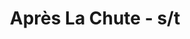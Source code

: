 ---
layout: album
title: Après La Chute - s/t
description: s/t
modified: 2015-01-05
tags: [crust, screamo, darkhardcore, france]
comments: false
share: false
albumid: 3372948596
facebook: //www.facebook.com/pages/Apr%C3%A8s-La-Chute/1443459955891146
bandcamp: //aprslachute.bandcamp.com/releases
myspace:
image:
  feature: content/apres_la_chute/logo.jpg
---